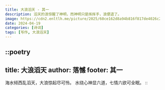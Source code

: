 ```yaml
---
title: 大浪滔天 - 其一
description: 滔天的浪惊醒了神明，而神明只是挥挥手，浪便退了。
image: https://cdn2.enltlh.me/picture/2025/60ce162d8a94b816f817de4026c2ce64.avif
date: 2024-04-19
categories: [诗词]
tags: [写作, 大浪滔天]
---
```


::poetry
---
title: 大浪滔天
author: 落憾
footer: 其一
---
海水倾西乱滔天，大浪惊起尽可怜。
水绕心神显六道，七情六欲可全眠。
::
